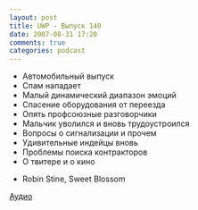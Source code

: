 ```yaml
---
layout: post
title: UWP - Выпуск 140
date: 2007-08-31 17:20
comments: true
categories: podcast
---
```


- Автомобильный выпуск
- Спам нападает
- Малый динамический диапазон эмоций
- Спасение оборудования от переезда
- Опять профсоюзные разговорчики
- Мальчик уволился и вновь трудоустроился
- Вопросы о сигнализации и прочем
- Удивительные индейцы вновь
- Проблемы поиска контракторов
- О твитере и о кино


* Robin Stine, Sweet Blossom

[Аудио](https://podcast.umputun.com/media/ump_podcast140.mp3)
<audio src="https://podcast.umputun.com/media/ump_podcast140.mp3" preload="none">
